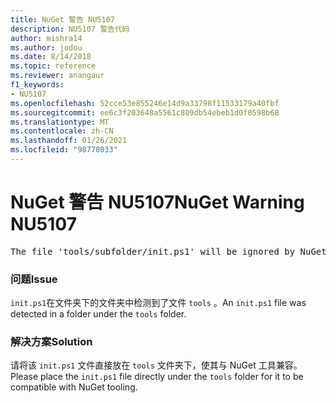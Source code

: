 ```yaml
---
title: NuGet 警告 NU5107
description: NU5107 警告代码
author: mishra14
ms.author: jodou
ms.date: 8/14/2018
ms.topic: reference
ms.reviewer: anangaur
f1_keywords:
- NU5107
ms.openlocfilehash: 52cce53e855246e14d9a33798f11533179a40fbf
ms.sourcegitcommit: ee6c3f203648a5561c809db54ebeb1d0f0598b68
ms.translationtype: MT
ms.contentlocale: zh-CN
ms.lasthandoff: 01/26/2021
ms.locfileid: "98778033"
---
```

# <a name="nuget-warning-nu5107"></a><span data-ttu-id="48244-103">NuGet 警告 NU5107</span><span class="sxs-lookup"><span data-stu-id="48244-103">NuGet Warning NU5107</span></span>
<pre>The file 'tools/subfolder/init.ps1' will be ignored by NuGet because it is not directly under 'tools' folder. Place the file directly under 'tools' folder.</pre>

### <a name="issue"></a><span data-ttu-id="48244-104">问题</span><span class="sxs-lookup"><span data-stu-id="48244-104">Issue</span></span>

<span data-ttu-id="48244-105">`init.ps1`在文件夹下的文件夹中检测到了文件 `tools` 。</span><span class="sxs-lookup"><span data-stu-id="48244-105">An `init.ps1` file was detected in a folder under the `tools` folder.</span></span>


### <a name="solution"></a><span data-ttu-id="48244-106">解决方案</span><span class="sxs-lookup"><span data-stu-id="48244-106">Solution</span></span>

<span data-ttu-id="48244-107">请将该 `init.ps1` 文件直接放在 `tools` 文件夹下，使其与 NuGet 工具兼容。</span><span class="sxs-lookup"><span data-stu-id="48244-107">Please place the `init.ps1` file directly under the `tools` folder for it to be compatible with NuGet tooling.</span></span>

